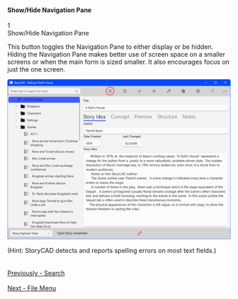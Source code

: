 #### Show/Hide Navigation Pane ####
1 <br/>
Show/Hide Navigation Pane <br/>

This button toggles the Navigation Pane to either display or be hidden. Hiding the Navigation Pane makes better use of screen space on a smaller screens or when the main form is sized smaller. It also encourages focus on just the one screen. <br/>

![](Show-and-Hide-Navigation.png)

(Hint: StoryCAD detects and reports spelling errors on most text fields.) <br/>
 <br/>
 <br/>
[Previously - Search](Search.md) <br/>
 <br/>
[Next - File Menu](File_Menu.md) <br/>
 <br/>
